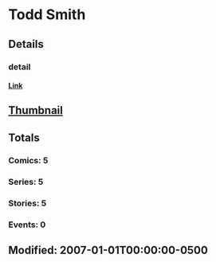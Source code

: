 # Todd  Smith 
## Details
### detail
#### [Link](http://marvel.com/comics/creators/4792/todd_smith?utm_campaign=apiRef&utm_source=225578a89fc76f3d20fbffda5d17a88d)
## [Thumbnail](http://i.annihil.us/u/prod/marvel/i/mg/b/40/image_not_available.jpg)
## Totals
### Comics: 5
### Series: 5
### Stories: 5
### Events: 0
## Modified: 2007-01-01T00:00:00-0500